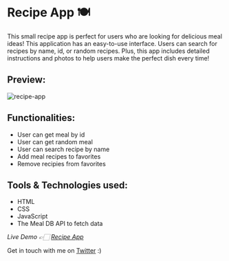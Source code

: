 # Recipe App 🍽

This small recipe app is perfect for users who are looking for delicious meal ideas! This application has an easy-to-use interface. Users can search for recipes by name, id, or random recipes. Plus, this app includes detailed instructions and photos to help users make the perfect dish every time!

## Preview:
![recipe-app](https://user-images.githubusercontent.com/47534248/196105344-0b92a819-a415-47d3-ba11-62139fb13f14.png)

## Functionalities: 

- User can get meal by id 
- User can get random meal
- User can search recipe by name
- Add meal recipes to favorites
- Remove recipies from favorites

## Tools & Technologies used:
- HTML
- CSS
- JavaScript
- The Meal DB API to fetch data

*Live Demo 👉🏻 [Recipe App](ishrat-recipe-app.netlify.app)* <br>

Get in touch with me on [Twitter](https://twitter.com/ishratUmar18) :)
